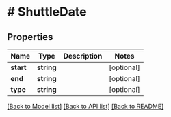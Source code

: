 # # ShuttleDate

## Properties

Name | Type | Description | Notes
------------ | ------------- | ------------- | -------------
**start** | **string** |  | [optional]
**end** | **string** |  | [optional]
**type** | **string** |  | [optional]

[[Back to Model list]](../../README.md#models) [[Back to API list]](../../README.md#endpoints) [[Back to README]](../../README.md)
